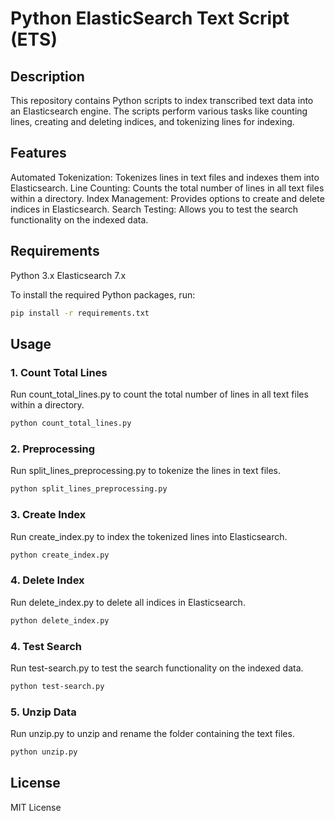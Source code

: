 # Python ElasticSearch Text Script (ETS)
## Description

This repository contains Python scripts to index transcribed text data into an Elasticsearch engine. The scripts perform various tasks like counting lines, creating and deleting indices, and tokenizing lines for indexing.

## Features
Automated Tokenization: Tokenizes lines in text files and indexes them into Elasticsearch.
Line Counting: Counts the total number of lines in all text files within a directory.
Index Management: Provides options to create and delete indices in Elasticsearch.
Search Testing: Allows you to test the search functionality on the indexed data.

## Requirements
Python 3.x
Elasticsearch 7.x

To install the required Python packages, run:

``` bash
pip install -r requirements.txt
```

## Usage
### 1. Count Total Lines
Run count_total_lines.py to count the total number of lines in all text files within a directory.

```bash
python count_total_lines.py
```

### 2. Preprocessing
Run split_lines_preprocessing.py to tokenize the lines in text files.

```bash 
python split_lines_preprocessing.py
```

### 3. Create Index
Run create_index.py to index the tokenized lines into Elasticsearch.

```bash
python create_index.py
```

### 4. Delete Index
Run delete_index.py to delete all indices in Elasticsearch.

```bash
python delete_index.py
```

### 4. Test Search
Run test-search.py to test the search functionality on the indexed data.

```bash
python test-search.py
```

### 5. Unzip Data
Run unzip.py to unzip and rename the folder containing the text files.

```bash
python unzip.py
```

## License
MIT License